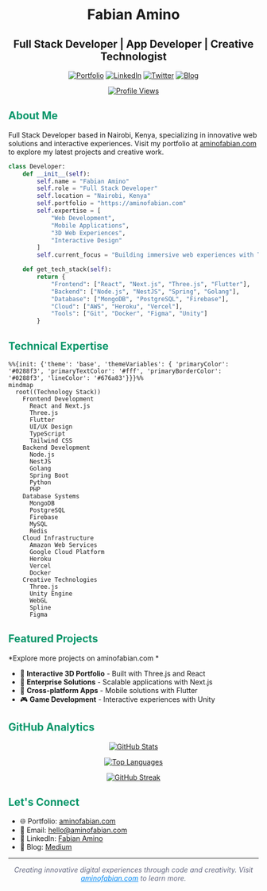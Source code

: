 <div align="center">
<h1>Fabian Amino</h1>
<h2>Full Stack Developer | App Developer | Creative Technologist</h2>

[![Portfolio](https://img.shields.io/badge/Portfolio-%230288f3.svg?style=for-the-badge&logo=firefox&logoColor=white)](https://aminofabian.com)
[![LinkedIn](https://img.shields.io/badge/LinkedIn-%23d5573c.svg?style=for-the-badge&logo=linkedin&logoColor=white)](https://www.linkedin.com/in/fabian-amino/)
[![Twitter](https://img.shields.io/badge/Twitter-%23f39409.svg?style=for-the-badge&logo=twitter&logoColor=white)](https://twitter.com/amino_fabian)
[![Blog](https://img.shields.io/badge/Medium-%236d2431.svg?style=for-the-badge&logo=medium&logoColor=white)](https://www.medium.com/@aminofabian/)

[<img src="https://komarev.com/ghpvc/?username=aminofabian&style=for-the-badge&color=0288f3" alt="Profile Views"/>](https://aminofabian.com)

</div>

<h2 style="color: #059669">About Me</h2>

Full Stack Developer based in Nairobi, Kenya, specializing in innovative web solutions and interactive experiences. Visit my portfolio at [aminofabian.com](https://aminofabian.com) to explore my latest projects and creative work.

```python
class Developer:
    def __init__(self):
        self.name = "Fabian Amino"
        self.role = "Full Stack Developer"
        self.location = "Nairobi, Kenya"
        self.portfolio = "https://aminofabian.com"
        self.expertise = [
            "Web Development",
            "Mobile Applications",
            "3D Web Experiences",
            "Interactive Design"
        ]
        self.current_focus = "Building immersive web experiences with Three.js"

    def get_tech_stack(self):
        return {
            "Frontend": ["React", "Next.js", "Three.js", "Flutter"],
            "Backend": ["Node.js", "NestJS", "Spring", "Golang"],
            "Database": ["MongoDB", "PostgreSQL", "Firebase"],
            "Cloud": ["AWS", "Heroku", "Vercel"],
            "Tools": ["Git", "Docker", "Figma", "Unity"]
        }
```

<h2 style="color: #059669">Technical Expertise</h2>

```mermaid
%%{init: {'theme': 'base', 'themeVariables': { 'primaryColor': '#0288f3', 'primaryTextColor': '#fff', 'primaryBorderColor': '#0288f3', 'lineColor': '#676a83'}}}%%
mindmap
  root((Technology Stack))
    Frontend Development
      React and Next.js
      Three.js
      Flutter
      UI/UX Design
      TypeScript
      Tailwind CSS
    Backend Development
      Node.js
      NestJS
      Golang
      Spring Boot
      Python
      PHP
    Database Systems
      MongoDB
      PostgreSQL
      Firebase
      MySQL
      Redis
    Cloud Infrastructure
      Amazon Web Services
      Google Cloud Platform
      Heroku
      Vercel
      Docker
    Creative Technologies
      Three.js
      Unity Engine
      WebGL
      Spline
      Figma
```

<h2 style="color: #059669">Featured Projects</h2>
*Explore more projects on aminofabian.com *

- 🎨 **Interactive 3D Portfolio** - Built with Three.js and React
- 🚀 **Enterprise Solutions** - Scalable applications with Next.js
- 📱 **Cross-platform Apps** - Mobile solutions with Flutter
- 🎮 **Game Development** - Interactive experiences with Unity

<h2 style="color: #059669">GitHub Analytics</h2>

<div align="center">

[![GitHub Stats](https://github-readme-stats.vercel.app/api?username=aminofabian&show_icons=true&hide_border=true&title_color=0288f3&icon_color=d5573c&text_color=676a83)](https://github.com/aminofabian)

[![Top Languages](https://github-readme-stats.vercel.app/api/top-langs/?username=aminofabian&layout=compact&hide_border=true&title_color=0288f3&text_color=676a83)](https://github.com/aminofabian)

[![GitHub Streak](http://github-readme-streak-stats.herokuapp.com?user=aminofabian&theme=transparent&hide_border=true&ring=0288f3&fire=d5573c&currStreakNum=676a83&sideNums=676a83&currStreakLabel=6d2431&sideLabels=653545&dates=f39409)](https://github.com/aminofabian)

</div>

<h2 style="color: #059669">Let's Connect</h2>

- 🌐 Portfolio: [aminofabian.com](https://aminofabian.com)
- 📧 Email: hello@aminofabian.com
- 💼 LinkedIn: [Fabian Amino](https://www.linkedin.com/in/fabian-amino-b6bba5253/)
- 📝 Blog: [Medium](https://www.medium.com/@aminofabian/)

---

<div align="center">
<i style="color: #676a83">Creating innovative digital experiences through code and creativity. Visit <a href="https://aminofabian.com" style="color: #0288f3">aminofabian.com</a> to learn more.</i>
</div>

